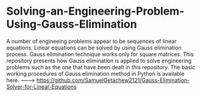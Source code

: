 # Solving-an-Engineering-Problem-Using-Gauss-Elimination
A number of engineeing problems appear to be sequences of linear equations. Linear equations can be solved by using Gauss elimination process. Gauss elimination technique works only for square matrices.
This repository presents how Gauss elimination is applied to solve engineering problems such as the one that have been dealt in this repository. The basic working procedures of Gauss elimination method in Python is available here. ---> https://github.com/SamuelGetachew2121/Gauss-Elimination-Solver-for-Linear-Equations
